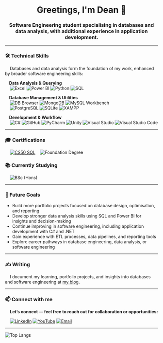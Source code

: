 <h1 align="center">Greetings, I'm Dean 👋</h1>
<h3 align="center">Software Engineering student specialising in databases and data analysis, with additional experience in application development.</h3>

---
### 🛠 Technical Skills  

&nbsp;&nbsp;&nbsp;&nbsp;Databases and data analysis form the foundation of my work, enhanced by broader software engineering skills:

**&nbsp;&nbsp;&nbsp;&nbsp;Data Analysis & Querying**  
&nbsp;&nbsp;&nbsp;&nbsp;![Excel](https://img.shields.io/badge/Excel-217346?style=for-the-badge&logo=microsoft-excel&logoColor=white) ![Power BI](https://img.shields.io/badge/Power%20BI-F2C811?style=for-the-badge&logo=powerbi&logoColor=white) ![Python](https://img.shields.io/badge/Python-3776AB?style=for-the-badge&logo=python&logoColor=white) ![SQL](https://img.shields.io/badge/SQL-336791?style=for-the-badge&logo=postgresql&logoColor=white)  

**&nbsp;&nbsp;&nbsp;&nbsp;Database Management & Utilities**  
&nbsp;&nbsp;&nbsp;&nbsp;![DB Browser](https://img.shields.io/badge/DB%20Browser-2C8EBB?style=for-the-badge&logo=sqlite&logoColor=white) ![MongoDB](https://img.shields.io/badge/MongoDB-4EA94B?style=for-the-badge&logo=mongodb&logoColor=white) ![MySQL Workbench](https://img.shields.io/badge/MySQL%20Workbench-4479A1?style=for-the-badge&logo=mysql&logoColor=white)  
&nbsp;&nbsp;&nbsp;&nbsp;![PostgreSQL](https://img.shields.io/badge/PostgreSQL-316192?style=for-the-badge&logo=postgresql&logoColor=white) ![SQLite](https://img.shields.io/badge/SQLite-07405E?style=for-the-badge&logo=sqlite&logoColor=white) ![XAMPP](https://img.shields.io/badge/XAMPP-FB7A24?style=for-the-badge&logo=xampp&logoColor=white)  

**&nbsp;&nbsp;&nbsp;&nbsp;Development & Workflow**  
&nbsp;&nbsp;&nbsp;&nbsp;![C#](https://img.shields.io/badge/C%23-239120?style=for-the-badge&logo=c-sharp&logoColor=white) ![GitHub](https://img.shields.io/badge/GitHub-181717?style=for-the-badge&logo=github&logoColor=white) ![PyCharm](https://img.shields.io/badge/PyCharm-000000?style=for-the-badge&logo=pycharm&logoColor=white) ![Unity](https://img.shields.io/badge/Unity-100000?style=for-the-badge&logo=unity&logoColor=white) ![Visual Studio](https://img.shields.io/badge/Visual%20Studio-5C2D91?style=for-the-badge&logo=visual-studio&logoColor=white) ![Visual Studio Code](https://img.shields.io/badge/VS%20Code-0078d7?style=for-the-badge&logo=visual-studio-code&logoColor=white)  

---

### 🎓 Certifications  

&nbsp;&nbsp;&nbsp;&nbsp;[![CS50 SQL](https://img.shields.io/badge/CS50_SQL-crimson?style=for-the-badge)](https://certificates.cs50.io/fc95c6f2-7558-4e02-99e7-5064669c5cec.pdf?size=letter) 
&nbsp;&nbsp;&nbsp;![Foundation Degree](https://img.shields.io/badge/Foundation_Degree-Software_Engineering-4CAF50?style=for-the-badge&logo=google-scholar&logoColor=white)

### 📚 Currently Studying  

&nbsp;&nbsp;&nbsp;&nbsp;![BSc (Hons)](https://img.shields.io/badge/BSc_(Hons)-Software_Engineering-4CAF50?style=for-the-badge&logo=bookstack&logoColor=white)

---

### 🚀 Future Goals  

- Build more portfolio projects focused on database design, optimisation, and reporting  
- Develop stronger data analysis skills using SQL and Power BI for insights and decision-making  
- Continue improving in software engineering, including application development with C# and .NET  
- Gain experience with ETL processes, data pipelines, and reporting tools  
- Explore career pathways in database engineering, data analysis, or software engineering  

---

### ✍️ Writing  

&nbsp;&nbsp;&nbsp;&nbsp;I document my learning, portfolio projects, and insights into databases and software engineering at [my blog](http://deansjourney.blogspot.com/). 

---

### 📫 Connect with me  
&nbsp;&nbsp;&nbsp;&nbsp;**Let’s connect — feel free to reach out for collaboration or opportunities:**  

&nbsp;&nbsp;&nbsp;&nbsp;[![LinkedIn](https://img.shields.io/badge/LinkedIn-0A66C2?style=for-the-badge&logo=linkedin&logoColor=white)](https://www.linkedin.com/in/dean-coles) 
[![YouTube](https://img.shields.io/badge/YouTube-FF0000?style=for-the-badge&logo=youtube&logoColor=white)](https://www.youtube.com/@deancolessegd) 
[![Email](https://img.shields.io/badge/Email-0078D4?style=for-the-badge&logo=microsoft-outlook&logoColor=white)](mailto:dean_coles@outlook.com)  

---

![Top Langs](https://github-readme-stats.vercel.app/api/top-langs/?username=deancoles&hide=ShaderLab,HLSL,C%2B%2B,Mathematica&langs_count=3&layout=compact&custom_title=My%20Core%20Languages)
